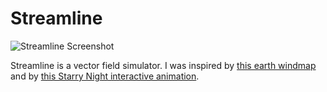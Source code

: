 # Streamline

![Streamline Screenshot](http://mdciotti.github.io/streamline/render.png)

Streamline is a vector field simulator. I was inspired by [this earth windmap](http://earth.nullschool.net/) and by [this Starry Night interactive animation](https://vimeo.com/36466564).
